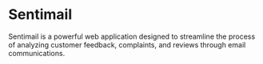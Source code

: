 # Sentimail
Sentimail is a powerful web application designed to streamline the process of analyzing customer feedback, complaints, and reviews through email communications.
